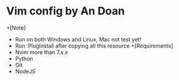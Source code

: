 # Vim config by An Doan
+[Note]
  - Run on both Windows and Linux, Mac not test yet!
  - Run :PlugInstall after copying all this resource
+[Requirements]
  - Nvim more than 7.x.x
  - Python
  - Git
  - NodeJS
